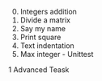 0. Integers addition
1. Divide a matrix
2. Say my name
3. Print square
4. Text indentation
5. Max integer - Unittest

1 Advanced Teask
